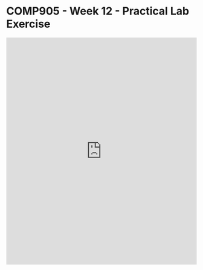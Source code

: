 # COMP905 - Week 12 - Practical Lab Exercise

<iframe frameborder="0" width="100%" height="600px" src="https://repl.it/student_embed/assignment/6347385/89ebef9fe7da135f12d1fff05514f8e8"></iframe>
